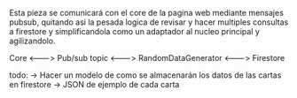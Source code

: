 Esta pieza se comunicará con el core de la pagina web mediante mensajes pubsub, quitando asi
la pesada logica de revisar y hacer multiples consultas a firestore y simplificandola como un adaptador al nucleo principal y agilizandolo. 

Core <---> Pub/sub topic <---> RandomDataGenerator <---> Firestore

todo:
-> Hacer un modelo de como se almacenarán los datos de las cartas en firestore
    -> JSON de ejemplo de cada carta



